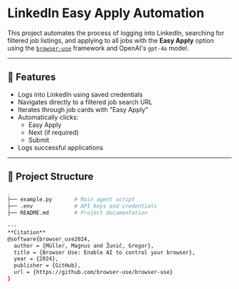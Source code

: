 # LinkedIn Easy Apply Automation

This project automates the process of logging into LinkedIn, searching for filtered job listings, and applying to all jobs with the **Easy Apply** option using the [`browser-use`](https://github.com/browser-use/browser-use) framework and OpenAI's `gpt-4o` model.

---

## 🚀 Features

- Logs into LinkedIn using saved credentials
- Navigates directly to a filtered job search URL
- Iterates through job cards with "Easy Apply"
- Automatically clicks:
  - Easy Apply
  - Next (if required)
  - Submit
- Logs successful applications

---

## 📂 Project Structure

```bash
.
├── example.py       # Main agent script
├── .env             # API keys and credentials
├── README.md        # Project documentation

---
**Citation**
@software{browser_use2024,
  author = {Müller, Magnus and Žunič, Gregor},
  title = {Browser Use: Enable AI to control your browser},
  year = {2024},
  publisher = {GitHub},
  url = {https://github.com/browser-use/browser-use}
}

